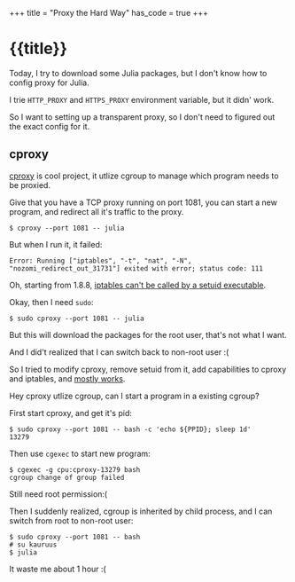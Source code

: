 +++
title = "Proxy the Hard Way"
has_code = true
+++

# {{title}}

Today, I try to download some Julia packages, but I don't know how to config proxy for Julia.

I trie `HTTP_PROXY` and `HTTPS_PROXY` environment variable, but it didn' work.

So I want to setting up a transparent proxy, so I don't need to figured out the exact config for it.


## cproxy

[cproxy](https://github.com/NOBLES5E/cproxy) is cool project, it utlize cgroup to manage which program needs to be proxied.

Give that you have a TCP proxy running on port 1081, you can start a new program, and redirect all it's traffic to the proxy.

```
$ cproxy --port 1081 -- julia
```

But when I run it, it failed:

```
Error: Running ["iptables", "-t", "nat", "-N", "nozomi_redirect_out_31731"] exited with error; status code: 111
```

Oh, starting from 1.8.8, [iptables can't be called by a setuid executable](https://git.netfilter.org/iptables/commit/?id=ef7781eb1437a2d6fd37eb3567c599e3ea682b96).

Okay, then I need `sudo`:

```
$ sudo cproxy --port 1081 -- julia
```

But this will download the packages for the root user, that's not what I want.

And I did't realized that I can switch back to non-root user :(

So I tried to modify cproxy, remove setuid from it, add capabilities to cproxy and iptables, and [mostly works](https://github.com/NOBLES5E/cproxy/issues/80#issuecomment-1368251799).

Hey cproxy utlize cgroup, can I start a program in a existing cgroup?

First start cproxy, and get it's pid:

```
$ sudo cproxy --port 1081 -- bash -c 'echo ${PPID}; sleep 1d'
13279
```

Then use `cgexec` to start new program:

```
$ cgexec -g cpu:cproxy-13279 bash
cgroup change of group failed
```

Still need root permission:(

Then I suddenly realized, cgroup is inherited by child process, and I can switch from root to non-root user:

```
$ sudo cproxy --port 1081 -- bash
# su kauruus
$ julia
```

It waste me about 1 hour :(


